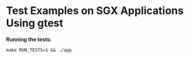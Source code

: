 # Test Examples on SGX Applications Using gtest

**Running the tests:**

`make RUN_TESTS=1 && ./app`